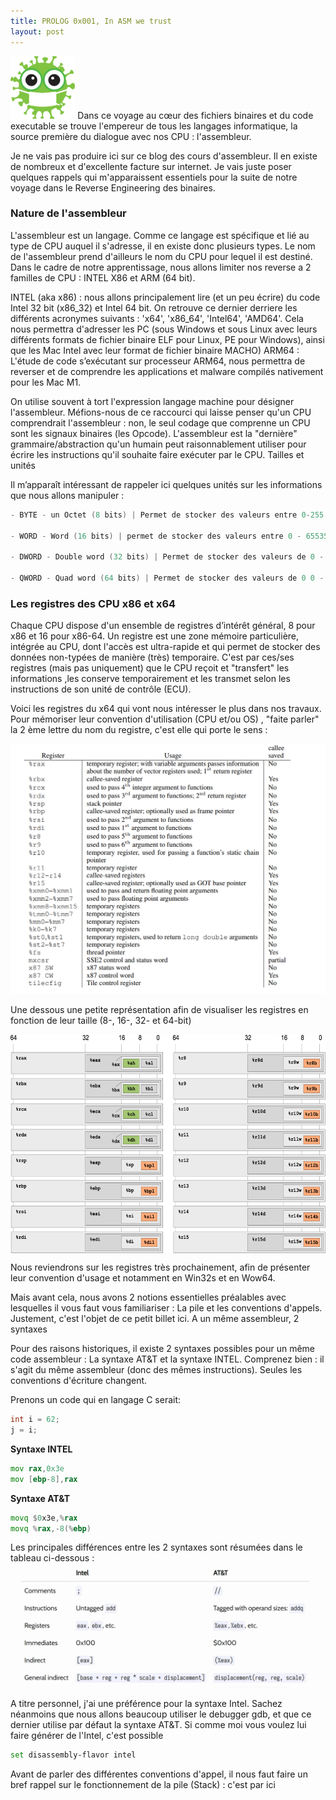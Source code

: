 ```yaml
---
title: PROLOG 0x001, In ASM we trust 
layout: post
---
```


<img height="100" src="../images/virus-2.png" xmlns="http://www.w3.org/1999/html"/>
Dans ce voyage au cœur des fichiers binaires et du code executable se trouve l'empereur de tous les langages informatique, la source première du dialogue avec nos CPU : l'assembleur.

Je ne vais pas produire ici sur ce blog des cours d'assembleur. Il en existe de nombreux et d'excellente facture sur internet. Je vais juste poser quelques rappels qui m'apparaissent essentiels pour la suite de notre voyage dans le Reverse Engineering des binaires.

### Nature de l'assembleur

L'assembleur est un langage. Comme ce langage est spécifique et lié au type de CPU auquel il s'adresse, il en existe donc plusieurs types. Le nom de l'assembleur prend d'ailleurs le nom du CPU pour lequel il est destiné. Dans le cadre de notre apprentissage, nous allons limiter nos reverse a 2 familles de CPU : INTEL X86 et ARM (64 bit). 

INTEL (aka x86) : nous allons principalement lire (et un peu écrire) du code Intel 32 bit (x86_32) et Intel 64 bit. On retrouve ce dernier derriere les différents acronymes suivants : 'x64', 'x86_64', 'Intel64', 'AMD64'. Cela nous permettra d'adresser les PC (sous Windows et sous Linux avec leurs différents formats de fichier binaire ELF pour Linux, PE pour Windows), ainsi que les Mac Intel avec leur format de fichier binaire MACHO) ARM64 : L'étude de code s’exécutant sur processeur ARM64, nous permettra de reverser et de comprendre les applications et malware compilés nativement pour les Mac M1.

On utilise souvent à tort l'expression langage machine pour désigner l'assembleur. Méfions-nous de ce raccourci qui laisse penser qu'un CPU comprendrait l'assembleur : non, le seul codage que comprenne un CPU sont les signaux binaires (les Opcode). L'assembleur est la "dernière" grammaire/abstraction qu'un humain peut raisonnablement utiliser pour écrire les instructions qu'il souhaite faire exécuter par le CPU.
Tailles et unités

Il m’apparaît intéressant de rappeler ici quelques unités sur les  informations que nous allons manipuler :
```c
- BYTE - un Octet (8 bits) | Permet de stocker des valeurs entre 0-255 ou -128 à 127 

- WORD - Word (16 bits) | permet de stocker des valeurs entre 0 - 65535 ou -32768 à 32767 

- DWORD - Double word (32 bits) | Permet de stocker des valeurs de 0 - 232 

- QWORD - Quad word (64 bits) | Permet de stocker des valeurs de 0 0 - 2^64
```
### Les registres des CPU x86 et x64

Chaque CPU dispose d'un ensemble de registres d’intérêt général, 8 pour x86 et 16 pour x86-64. Un registre est une zone mémoire particulière, intégrée au CPU, dont l'accès est ultra-rapide et qui permet de stocker des données non-typées de manière (très) temporaire. C'est par ces/ses registres (mais pas uniquement) que le CPU reçoit et "transfert" les informations ,les conserve temporairement et les transmet selon les instructions de son unité de contrôle (ECU).

Voici les registres du x64 qui vont nous intéresser le plus dans nos travaux. Pour mémoriser leur convention d'utilisation (CPU et/ou OS) , "faite parler" la 2 ème lettre du nom du registre, c'est elle qui porte le sens :


<img src="../images/Rusagers.png" height="400">


Une dessous une petite représentation afin de visualiser les registres en fonction de leur taille (8-, 16-, 32- et 64-bit)

<img style="display: block; margin: auto;" src="../images/registers-size.png" height="350">

Nous reviendrons sur les registres très prochainement, afin de présenter leur convention d'usage et notamment en Win32s et en Wow64.

Mais avant cela, nous avons 2 notions essentielles préalables avec lesquelles il vous faut vous familiariser : La pile et les conventions d'appels. Justement, c'est l'objet de ce petit billet ici.
A un même assembleur, 2 syntaxes

Pour des raisons historiques, il existe 2 syntaxes possibles pour un même code assembleur : La syntaxe AT&T et la syntaxe INTEL. Comprenez bien : il s'agit du même assembleur (donc des mêmes instructions). Seules les conventions d'écriture changent.

Prenons un code qui en langage C serait:
````c
int i = 62;
j = i;
````
**Syntaxe INTEL**
````asm
mov rax,0x3e
mov [ebp-8],rax
````
**Syntaxe AT&T**
```asm
movq $0x3e,%rax
movq %rax,-8(%ebp)
```



Les principales différences entre les 2 syntaxes sont résumées dans le tableau ci-dessous :
<img src="../images/asm-syntax.png" width="520">

A titre personnel, j'ai une préférence pour la syntaxe Intel. Sachez néanmoins que nous allons beaucoup utiliser le debugger gdb, et que ce dernier utilise par défaut la syntaxe AT&T. Si comme moi vous voulez lui faire générer de l'Intel, c'est possible

```bash
set disassembly-flavor intel
```

Avant de parler des différentes conventions d'appel, il nous faut faire un bref rappel sur le fonctionnement de la pile (Stack) : c'est par ici